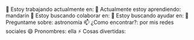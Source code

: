 🔭 Estoy trabajando actualmente en: 
🌱 Actualmente estoy aprendiendo: mandarín
👯 Estoy buscando colaborar en:
🤔 Estoy buscando ayudar en: 
💬 Preguntame sobre: astronomía
📫 ¿Como encontrar?: por mis redes sociales
😄 Pronombres: ella
⚡ Cosas divertidas:
